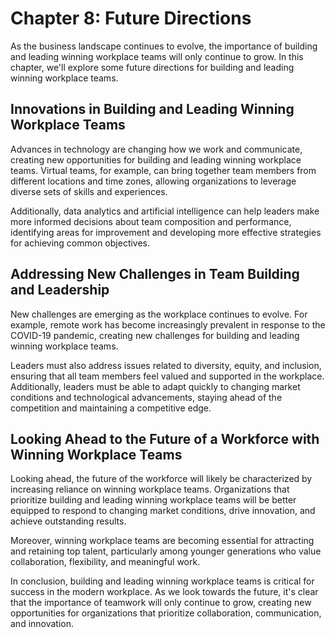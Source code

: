 Chapter 8: Future Directions
============================

As the business landscape continues to evolve, the importance of building and leading winning workplace teams will only continue to grow. In this chapter, we'll explore some future directions for building and leading winning workplace teams.

Innovations in Building and Leading Winning Workplace Teams
-----------------------------------------------------------

Advances in technology are changing how we work and communicate, creating new opportunities for building and leading winning workplace teams. Virtual teams, for example, can bring together team members from different locations and time zones, allowing organizations to leverage diverse sets of skills and experiences.

Additionally, data analytics and artificial intelligence can help leaders make more informed decisions about team composition and performance, identifying areas for improvement and developing more effective strategies for achieving common objectives.

Addressing New Challenges in Team Building and Leadership
---------------------------------------------------------

New challenges are emerging as the workplace continues to evolve. For example, remote work has become increasingly prevalent in response to the COVID-19 pandemic, creating new challenges for building and leading winning workplace teams.

Leaders must also address issues related to diversity, equity, and inclusion, ensuring that all team members feel valued and supported in the workplace. Additionally, leaders must be able to adapt quickly to changing market conditions and technological advancements, staying ahead of the competition and maintaining a competitive edge.

Looking Ahead to the Future of a Workforce with Winning Workplace Teams
-----------------------------------------------------------------------

Looking ahead, the future of the workforce will likely be characterized by increasing reliance on winning workplace teams. Organizations that prioritize building and leading winning workplace teams will be better equipped to respond to changing market conditions, drive innovation, and achieve outstanding results.

Moreover, winning workplace teams are becoming essential for attracting and retaining top talent, particularly among younger generations who value collaboration, flexibility, and meaningful work.

In conclusion, building and leading winning workplace teams is critical for success in the modern workplace. As we look towards the future, it's clear that the importance of teamwork will only continue to grow, creating new opportunities for organizations that prioritize collaboration, communication, and innovation.
